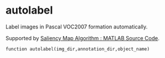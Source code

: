 # autolabel
Label images in Pascal VOC2007 formation automatically.

Supported by [Saliency Map Algorithm : MATLAB Source Code](http://www.vision.caltech.edu/~harel/share/gbvs.php).

```
function autolabel(img_dir,annotation_dir,object_name)
```
